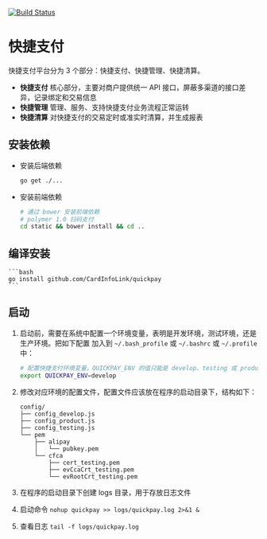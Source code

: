 [![Build Status](https://magnum.travis-ci.com/CardInfoLink/quickpay.svg?token=zWvvzH6Ca6HFV3cUQVQD)](https://magnum.travis-ci.com/CardInfoLink/quickpay)


快捷支付
========

快捷支付平台分为 3 个部分：快捷支付、快捷管理、快捷清算。

* __快捷支付__ 核心部分，主要对商户提供统一 API 接口，屏蔽多渠道的接口差异，记录绑定和交易信息
* __快捷管理__ 管理、服务、支持快捷支付业务流程正常运转
* __快捷清算__ 对快捷支付的交易定时或准实时清算，并生成报表


安装依赖
-------

* 安装后端依赖

    ```bash
    go get ./...
    ```

* 安装前端依赖

    ```bash
    # 通过 bower 安装前端依赖
    # polymer 1.0 扫码支付
    cd static && bower install && cd ..
    ```


编译安装
-------

    ```bash
    go install github.com/CardInfoLink/quickpay
    ```


启动
----

1. 启动前，需要在系统中配置一个环境变量，表明是开发环境，测试环境，还是生产环境。把如下配置
   加入到 `~/.bash_profile` 或 `~/.bashrc` 或 `~/.profile` 中：

    ```bash
    # 配置快捷支付环境变量，QUICKPAY_ENV 的值只能是 develop、testing 或 product 中的一个
    export QUICKPAY_ENV=develop
    ```

2. 修改对应环境的配置文件，配置文件应该放在程序的启动目录下，结构如下：

    ```
    config/
    ├── config_develop.js
    ├── config_product.js
    ├── config_testing.js
    └── pem
        ├── alipay
        │   └── pubkey.pem
        └── cfca
            ├── cert_testing.pem
            ├── evCcaCrt_testing.pem
            └── evRootCrt_testing.pem
    ```

3. 在程序的启动目录下创建 logs 目录，用于存放日志文件

4. 启动命令 `nohup quickpay >> logs/quickpay.log 2>&1 &`

5. 查看日志 `tail -f logs/quickpay.log`

